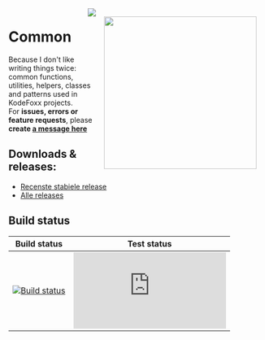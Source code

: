 <img align="right" style="margin: 16px;" width="300" src="https://image.ibb.co/nxA5TR/kodefoxx_colors_projects_yvesschelpecontact.png"/>
<img align="right" src="https://ci.appveyor.com/api/projects/status/6vph7ngd16lid5pk/branch/master?svg=true" />

# Common
Because I don't like writing things twice: common functions, utilities, helpers, classes and patterns used in KodeFoxx projects.<br/>
For **issues, errors or feature requests**, please **create <a href="https://github.com/KodeFoxx/Common/issues/new">a message here</a>**

## Downloads & releases: 
  - [Recenste stabiele release](https://github.com/KodeFoxx/Common/releases/latest)
  - [Alle releases](https://github.com/KodeFoxx/Common/releases/)

## Build status
Build status | Test status
--- | --- 
[![Build status](https://ci.appveyor.com/api/projects/status/6vph7ngd16lid5pk/branch/master?svg=true)](https://ci.appveyor.com/project/aredfox/common/branch/master) | [![Test status](http://flauschig.ch/batch.php?type=tests&account=aredfox&slug=common)](https://ci.appveyor.com/project/aredfox/common/build/tests)
